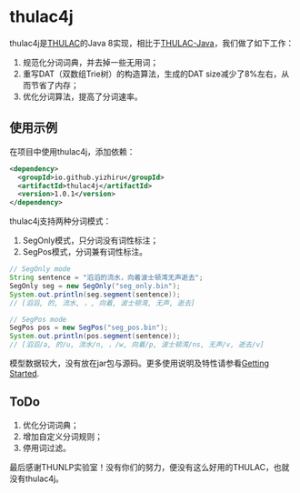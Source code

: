 # thulac4j

thulac4j是[THULAC](http://thulac.thunlp.org/)的Java 8实现，相比于[THULAC-Java](https://github.com/thunlp/THULAC-Java)，我们做了如下工作：

1. 规范化分词词典，并去掉一些无用词；
2. 重写DAT（双数组Trie树）的构造算法，生成的DAT size减少了8%左右，从而节省了内存；
3. 优化分词算法，提高了分词速率。


## 使用示例

在项目中使用thulac4j，添加依赖：

```xml
<dependency>
  <groupId>io.github.yizhiru</groupId>
  <artifactId>thulac4j</artifactId>
  <version>1.0.1</version>
</dependency>
```

thulac4j支持两种分词模式：

1. SegOnly模式，只分词没有词性标注；
2. SegPos模式，分词兼有词性标注。


```java
// SegOnly mode
String sentence = "滔滔的流水，向着波士顿湾无声逝去";
SegOnly seg = new SegOnly("seg_only.bin");
System.out.println(seg.segment(sentence));
// [滔滔, 的, 流水, ，, 向着, 波士顿湾, 无声, 逝去]

// SegPos mode
SegPos pos = new SegPos("seg_pos.bin");
System.out.println(pos.segment(sentence));
// [滔滔/a, 的/u, 流水/n, ，/w, 向着/p, 波士顿湾/ns, 无声/v, 逝去/v]
```

模型数据较大，没有放在jar包与源码。更多使用说明及特性请参看[Getting Started](https://github.com/yizhiru/thulac4j/wiki).


## ToDo

1. 优化分词词典；
2. 增加自定义分词规则；
3. 停用词过滤。

最后感谢THUNLP实验室！没有你们的努力，便没有这么好用的THULAC，也就没有thulac4j。


